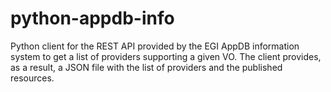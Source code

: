 # python-appdb-info
Python client for the REST API provided by the EGI AppDB information system to get a list of providers supporting a given VO.
The client provides, as a result, a JSON file with the list of providers and the published resources. 
